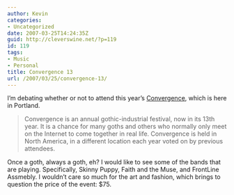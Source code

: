```yaml
---
author: Kevin
categories:
- Uncategorized
date: 2007-03-25T14:24:35Z
guid: http://cleverswine.net/?p=119
id: 119
tags:
- Music
- Personal
title: Convergence 13
url: /2007/03/25/convergence-13/
---
```


I&#8217;m debating whether or not to attend this year&#8217;s [Convergence](http://www.convergence13.com/), which is here in Portland.

> Convergence is an annual gothic-industrial festival, now in its 13th year. It is a chance for many goths and others who normally only meet on the Internet to come together in real life. Convergence is held in North America, in a different location each year voted on by previous attendees.

Once a goth, always a goth, eh? I would like to see some of the bands that are playing. Specifically, Skinny Puppy, Faith and the Muse, and FrontLine Assmebly. I wouldn&#8217;t care so much for the art and fashion, which brings to question the price of the event: $75.